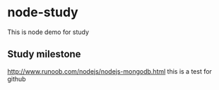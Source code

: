 # node-study
This is node demo for study
## Study milestone
http://www.runoob.com/nodejs/nodejs-mongodb.html
this is a test for github
